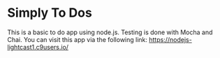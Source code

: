 # Simply To Dos

This is a basic to do app using node.js. Testing is done with Mocha and Chai.
You can visit this app via the following link: https://nodejs-lightcast1.c9users.io/


